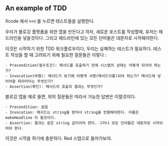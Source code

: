## An example of TDD

Xcode 에서 `⌘+U` 를 누르면 테스트들을 실행한다.

  우리가 블로깅 플렛폼을 위한 앱을 만든다고 하자, 새로운 포스트를 작성할때, 유저는 헤드라인을 넣을것이다. 그리고 헤드라인에 있는 모든 단어들은 대문자로 시작해야한다.

  이것은 시작하기 위한 TDD 워크플로우이다, 우리는 실패하는 테스트가 필요하다. 테스트 작성을 할 때 고려되기 위해 필요한 질문들은 이렇다 :
    
    - Precondition(필수조건): 메서드를 호출하기 전에 시스템의 상태는 어떻게 되어야 하는가?
    - Invocation(바램): 메서드가 보기에 어떻게 서명(메서드이름)되야 하는가? 메서드에 넣어야할 파라미터는 무엇인가?
    - Assertion(확인): 메서드의 호출의 결과는 무엇인가?

  블로깅 앱을 예로 들면, 위의 질문들은 따라서 가능한 답변은 이럴것이다.
    
    - Precondition: 없음
    - Invocation: 메서드는 string을 받아서 string을 반환해야한다. 이름은 makeHeadline 이 될것이다.
    - Assertion: 결과는 같은 string 값이어야 한다. 그러나 모든 단어들은 대문자로 시작되어야 한다.

  이것은 시작을 하기에 충분하다. Red 스텝으로 들어가보자.